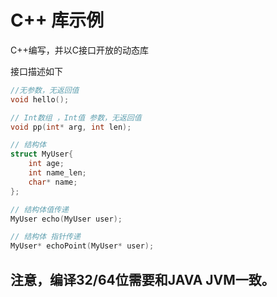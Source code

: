 # C++ 库示例

C++编写，并以C接口开放的动态库

接口描述如下
````C++ 
//无参数，无返回值
void hello();

// Int数组 ，Int值 参数，无返回值
void pp(int* arg, int len);

// 结构体
struct MyUser{
    int age;
    int name_len;
    char* name;
};

// 结构体值传递
MyUser echo(MyUser user);

// 结构体 指针传递
MyUser* echoPoint(MyUser* user);
````

## 注意，编译32/64位需要和JAVA JVM一致。